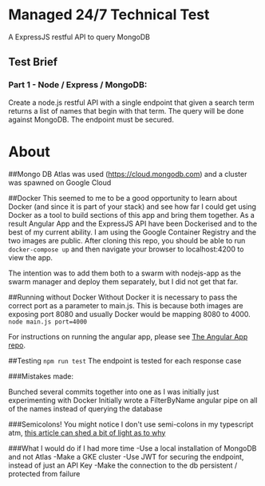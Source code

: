 # Managed 24/7 Technical Test

A ExpressJS restful API to query MongoDB

## Test Brief 

### Part 1 - Node / Express / MongoDB:

Create a node.js restful API with a single endpoint that given a search term returns a list of names that begin with that term. The query will be done against MongoDB.
The endpoint must be secured.

# About

##Mongo DB 
  Atlas was used (https://cloud.mongodb.com) and a cluster was spawned on Google Cloud

##Docker
  This seemed to me to be a good opportunity to learn about Docker (and since it is part of your stack) and see how far I could get using Docker as a tool to build sections of this app and bring them together.
  As a result Angular App and the ExpressJS API have been Dockerised and to the best of my current ability.
  I am using the Google Container Registry and the two images are public.
  After cloning this repo, you should be able to run
  ```docker-compose up```
  and then navigate your browser to localhost:4200 to view the app.

  The intention was to add them both to a swarm with nodejs-app as the swarm manager and deploy them separately, but I did not get that far.

##Running without Docker
  Without Docker it is necessary to pass the correct port as a parameter to main.js. This is because both images are exposing port 8080 and usually Docker would be mapping 8080 to 4000.
  ```node main.js port=4000```

  For instructions on running the angular app, please see [The Angular App repo](https://github.com/DGmip/managed24-angular).

##Testing
  ```npm run test```
  The endpoint is tested for each response case

###Mistakes made:

Bunched several commits together into one as I was initially just experimenting with Docker
Initially wrote a FilterByName angular pipe on all of the names instead of querying the database

###Semicolons!
  You might notice I don't use semi-colons in my typescript atm, [this article can shed a bit of light as to why](https://medium.com/@eugenkiss/dont-use-semicolons-in-typescript-474ccfe4bdb3)

###What I would do if I had more time
  -Use a local installation of MongoDB and not Atlas
  -Make a GKE cluster
  -Use JWT for securing the endpoint, instead of just an API Key
  -Make the connection to the db persistent / protected from failure
